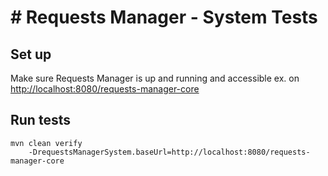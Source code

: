 # # Requests Manager - System Tests


## Set up
Make sure Requests Manager is up and running and accessible ex. on
[http://localhost:8080/requests-manager-core](http://localhost:8080/requests-manager-core)

## Run tests

```
mvn clean verify
    -DrequestsManagerSystem.baseUrl=http://localhost:8080/requests-manager-core
```
